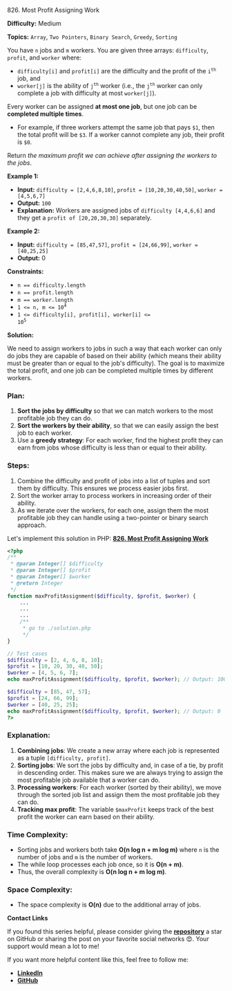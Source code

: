 826\. Most Profit Assigning Work

**Difficulty:** Medium

**Topics:** `Array`, `Two Pointers`, `Binary Search`, `Greedy`, `Sorting`

You have `n` jobs and `m` workers. You are given three arrays: `difficulty`, `profit`, and `worker` where:

- `difficulty[i]` and `profit[i]` are the difficulty and the profit of the <code>i<sup>th</sup></code> job, and
- `worker[j]` is the ability of <code>j<sup>th</sup></code> worker (i.e., the <code>j<sup>th</sup></code> worker can only complete a job with difficulty at most `worker[j]`).

Every worker can be assigned **at most one job**, but one job can be **completed multiple times**.

- For example, if three workers attempt the same job that pays `$1`, then the total profit will be `$3`. If a worker cannot complete any job, their profit is `$0`.

Return _the maximum profit we can achieve after assigning the workers to the jobs_.

**Example 1:**

- **Input:** `difficulty = [2,4,6,8,10]`, `profit = [10,20,30,40,50]`, `worker = [4,5,6,7]`
- **Output:** `100`
- **Explanation:** Workers are assigned jobs of `difficulty [4,4,6,6]` and they get a `profit of [20,20,30,30]` separately.

**Example 2:**

- **Input:** `difficulty = [85,47,57]`, `profit = [24,66,99]`, `worker = [40,25,25]`
- **Output:** 0

**Constraints:**

- <code>n == difficulty.length</code>
- <code>n == profit.length</code>
- <code>m == worker.length</code>
- <code>1 <= n, m <= 10<sup>4</sup></code>
- <code>1 <= difficulty[i], profit[i], worker[i] <= 10<sup>5</sup></code>



**Solution:**

We need to assign workers to jobs in such a way that each worker can only do jobs they are capable of based on their ability (which means their ability must be greater than or equal to the job's difficulty). The goal is to maximize the total profit, and one job can be completed multiple times by different workers.

### Plan:
1. **Sort the jobs by difficulty** so that we can match workers to the most profitable job they can do.
2. **Sort the workers by their ability**, so that we can easily assign the best job to each worker.
3. Use a **greedy strategy**: For each worker, find the highest profit they can earn from jobs whose difficulty is less than or equal to their ability.

### Steps:
1. Combine the difficulty and profit of jobs into a list of tuples and sort them by difficulty. This ensures we process easier jobs first.
2. Sort the worker array to process workers in increasing order of their ability.
3. As we iterate over the workers, for each one, assign them the most profitable job they can handle using a two-pointer or binary search approach.

Let's implement this solution in PHP: **[826. Most Profit Assigning Work](https://github.com/mah-shamim/leet-code-in-php/tree/main/algorithms/000826-most-profit-assigning-work/solution.php)**

```php
<?php
/**
 * @param Integer[] $difficulty
 * @param Integer[] $profit
 * @param Integer[] $worker
 * @return Integer
 */
function maxProfitAssignment($difficulty, $profit, $worker) {
    ...
    ...
    ...
    /**
     * go to ./solution.php
     */
}

// Test cases
$difficulty = [2, 4, 6, 8, 10];
$profit = [10, 20, 30, 40, 50];
$worker = [4, 5, 6, 7];
echo maxProfitAssignment($difficulty, $profit, $worker); // Output: 100

$difficulty = [85, 47, 57];
$profit = [24, 66, 99];
$worker = [40, 25, 25];
echo maxProfitAssignment($difficulty, $profit, $worker); // Output: 0
?>
```

### Explanation:

1. **Combining jobs**: We create a new array where each job is represented as a tuple `[difficulty, profit]`.
2. **Sorting jobs**: We sort the jobs by difficulty and, in case of a tie, by profit in descending order. This makes sure we are always trying to assign the most profitable job available that a worker can do.
3. **Processing workers**: For each worker (sorted by their ability), we move through the sorted job list and assign them the most profitable job they can do.
4. **Tracking max profit**: The variable `$maxProfit` keeps track of the best profit the worker can earn based on their ability.

### Time Complexity:
- Sorting jobs and workers both take **O(n log n + m log m)** where `n` is the number of jobs and `m` is the number of workers.
- The while loop processes each job once, so it is **O(n + m)**.
- Thus, the overall complexity is **O(n log n + m log m)**.

### Space Complexity:
- The space complexity is **O(n)** due to the additional array of jobs.

**Contact Links**

If you found this series helpful, please consider giving the **[repository](https://github.com/mah-shamim/leet-code-in-php)** a star on GitHub or sharing the post on your favorite social networks 😍. Your support would mean a lot to me!

If you want more helpful content like this, feel free to follow me:

- **[LinkedIn](https://www.linkedin.com/in/arifulhaque/)**
- **[GitHub](https://github.com/mah-shamim)**
